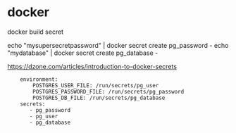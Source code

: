 # docker
docker build secret

echo "mysupersecretpassword" | docker secret create pg_password -
echo "mydatabase" | docker secret create pg_database -

https://dzone.com/articles/introduction-to-docker-secrets

        environment:
            POSTGRES_USER_FILE: /run/secrets/pg_user
            POSTGRES_PASSWORD_FILE: /run/secrets/pg_password
            POSTGRES_DB_FILE: /run/secrets/pg_database
        secrets:
           - pg_password
           - pg_user
           - pg_database
